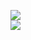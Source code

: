 [![](https://img.shields.io/badge/Made%20With-Github%20Spray-lightgrey.svg?style=for-the-badge&logo=github)](https://github.com/Annihil/github-spray#27519)  
[![](https://i.imgur.com/2DrTn0Z.gif)](https://github.com/Annihil/github-spray)